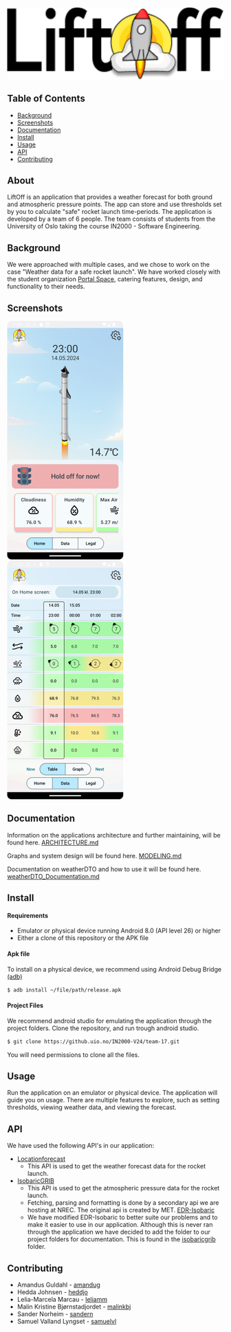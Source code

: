 ![LiftOff Logo](Readme_pictures/logo.png)




## Table of Contents
- [Background](#background)
- [Screenshots](#screenshots)
- [Documentation](#documentation)
- [Install](#install)
- [Usage](#usage)
- [API](#api)
- [Contributing](#contributing)

## About
LiftOff is an application that provides a weather forecast for both ground and atmospheric pressure points. The app can store and use thresholds set by you to calculate "safe" rocket launch time-periods. The application is developed by a team of 6 people.
The team consists of students from the University of Oslo taking the course IN2000 - Software Engineering.

## Background
We were approached with multiple cases, and we chose to work on the case "Weather data for a safe rocket launch". 
We have worked closely with the student organization [Portal Space](https://www.portalspace.no/), catering features, design, and functionality to their needs.
## Screenshots
![Home Screen](Readme_pictures/HomeScreen_shot.png)
![Table Screen](Readme_pictures/Table_shot.png)
## Documentation
Information on the applications architecture and further maintaining, will be found here. [ARCHITECTURE.md](ARCHITECTURE.md)

Graphs and system design will be found here. [MODELING.md](MODELING.md)

Documentation on weatherDTO and how to use it will be found here. [weatherDTO_Documentation.md](app/src/main/java/no/uio/ifi/in2000/team_17/data/locationforecast/weatherDTO/weatherDTO_Documentation.md)

## Install
#### Requirements
- Emulator or physical device running Android 8.0 (API level 26) or higher
- Either a clone of this repository or the APK file

#### Apk file
To install on a physical device, we recommend using Android Debug Bridge [(adb)](https://developer.android.com/tools/adb)
```sh
$ adb install ~/file/path/release.apk
```

#### Project Files
We recommend android studio for emulating the application through the project folders.
Clone the repository, and run trough android studio.
```sh
$ git clone https://github.uio.no/IN2000-V24/team-17.git
```
You will need permissions to clone all the files.
## Usage
Run the application on an emulator or physical device. The application will guide you on usage. There are multiple features to explore, such as setting thresholds, viewing weather data, and viewing the forecast.

## API
We have used the following API's in our application:
- [Locationforecast](https://api.met.no/weatherapi/locationforecast/2.0/documentation)
  - This API is used to get the weather forecast data for the rocket launch.
- [IsobaricGRIB](https://api.met.no/weatherapi/isobaricgrib/1.0/documentation)
  - This API is used to get the atmospheric pressure data for the rocket launch.
  - Fetching, parsing and formatting is done by a secondary api we are hosting at NREC. The original api is created by MET. [EDR-Isobaric](https://github.com/metno/edrisobaric)
  - We have modified EDR-Isobaric to better suite our problems and to make it easier to use in our application. Although this is never ran through the application we have decided to add the folder to our project folders for documentation. This is found in the [isobaricgrib](app/src/main/java/no/uio/ifi/in2000/team_17/data/isobaricgrib) folder.

## Contributing
- Amandus Guldahl - [amandug](https://github.uio.no/amandug)
- Hedda Johnsen - [heddjo](https://github.uio.no/heddjo)
- Lelia-Marcela Marcau - [leliamm](https://github.uio.no/leliamm)
- Malin Kristine Bjørnstadjordet - [malinkbj](https://github.uio.no/malinkbj)
- Sander Norheim - [sandern](https://github.uio.no/sandern)
- Samuel Valland Lyngset - [samuelvl](https://github.uio.no/samuelvl)